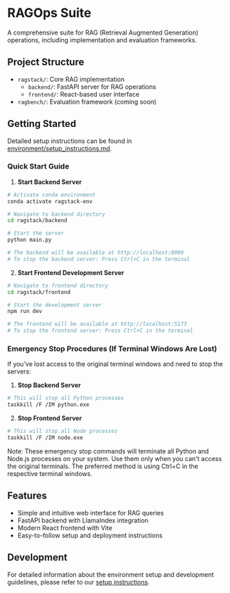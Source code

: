 # RAGOps Suite

A comprehensive suite for RAG (Retrieval Augmented Generation) operations, including implementation and evaluation frameworks.

## Project Structure

- `ragstack/`: Core RAG implementation
  - `backend/`: FastAPI server for RAG operations
  - `frontend/`: React-based user interface
- `ragbench/`: Evaluation framework (coming soon)

## Getting Started

Detailed setup instructions can be found in [environment/setup_instructions.md](environment/setup_instructions.md).

### Quick Start Guide

1. **Start Backend Server**
```bash
# Activate conda environment
conda activate ragstack-env

# Navigate to backend directory
cd ragstack/backend

# Start the server
python main.py

# The backend will be available at http://localhost:8000
# To stop the backend server: Press Ctrl+C in the terminal
```

2. **Start Frontend Development Server**
```bash
# Navigate to frontend directory
cd ragstack/frontend

# Start the development server
npm run dev

# The frontend will be available at http://localhost:5173
# To stop the frontend server: Press Ctrl+C in the terminal
```

### Emergency Stop Procedures (If Terminal Windows Are Lost)

If you've lost access to the original terminal windows and need to stop the servers:

1. **Stop Backend Server**
```bash
# This will stop all Python processes
taskkill /F /IM python.exe
```

2. **Stop Frontend Server**
```bash
# This will stop all Node processes
taskkill /F /IM node.exe
```

Note: These emergency stop commands will terminate all Python and Node.js processes on your system. Use them only when you can't access the original terminals. The preferred method is using Ctrl+C in the respective terminal windows.

## Features

- Simple and intuitive web interface for RAG queries
- FastAPI backend with LlamaIndex integration
- Modern React frontend with Vite
- Easy-to-follow setup and deployment instructions

## Development

For detailed information about the environment setup and development guidelines, please refer to our [setup instructions](environment/setup_instructions.md).
